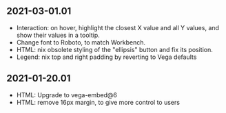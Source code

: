 2021-03-01.01
-------------

* Interaction: on hover, highlight the closest X value and all Y values, and
  show their values in a tooltip.
* Change font to Roboto, to match Workbench.
* HTML: nix obsolete styling of the "ellipsis" button and fix its position.
* Legend: nix top and right padding by reverting to Vega defaults

2021-01-20.01
-------------

* HTML: Upgrade to vega-embed@6
* HTML: remove 16px margin, to give more control to users
